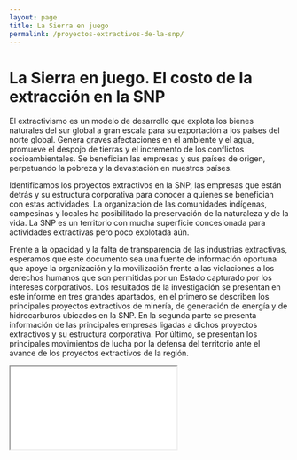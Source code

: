 ```yaml
---
layout: page
title: La Sierra en juego
permalink: /proyectos-extractivos-de-la-snp/
---
```


# La Sierra en juego. El costo de la extracción en la SNP

El extractivismo es un modelo de desarrollo que explota los bienes naturales del sur global a gran escala para su exportación a los países del norte global. Genera graves afectaciones en el ambiente y el agua, promueve el despojo de tierras y el incremento de los conflictos socioambientales. Se benefician las empresas y sus países de origen, perpetuando la pobreza y la devastación en nuestros países.

Identificamos los proyectos extractivos en la SNP, las empresas que están detrás y su estructura corporativa para conocer a quienes se benefician con estas actividades. La organización de las comunidades indígenas, campesinas y locales ha posibilitado la preservación de la naturaleza y de la vida. La SNP es un territorio con mucha superficie concesionada para actividades extractivas pero poco explotada aún.

Frente a la opacidad y la falta de transparencia de las industrias extractivas, esperamos que este documento sea una fuente de información oportuna que apoye la organización y la movilización frente a las violaciones a los derechos humanos que son permitidas por un Estado capturado por los intereses corporativos. Los resultados de la investigación se presentan en este informe en tres grandes apartados, en el primero se describen los principales proyectos extractivos de minería, de generación de energía y de hidrocarburos ubicados en la SNP. En la segunda parte se presenta información de las principales empresas ligadas a dichos proyectos extractivos y su estructura corporativa. Por último, se presentan los principales movimientos de lucha por la defensa del territorio ante el avance de los proyectos extractivos de la región.

<!-- Añadir el pdf -->
<div class="embed-responsive embed-responsive-4by3 mb-4">
  <iframe class="embed-responsive-item" src="/extractivos/assets/doc_proyectos extractivos_V3.pdf"></iframe>
</div>
<br>
